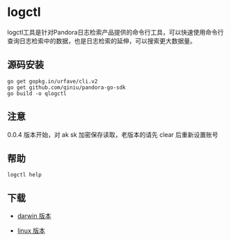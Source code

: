 # logctl

logctl工具是针对Pandora日志检索产品提供的命令行工具，可以快速使用命令行查询日志检索中的数据，也是日志检索的延伸，可以搜索更大数据量。

## 源码安装

```
go get gopkg.in/urfave/cli.v2
go get github.com/qiniu/pandora-go-sdk
go build -o qlogctl
```

## 注意

0.0.4 版本开始，对 ak sk 加密保存读取，老版本的请先 clear 后重新设置账号


## 帮助

```
logctl help
```


## 下载

 * [darwin 版本](http://devtools.qiniu.com/darwin/log/logctl)

 * [linux 版本](http://devtools.qiniu.com/linux/log/logctl)

